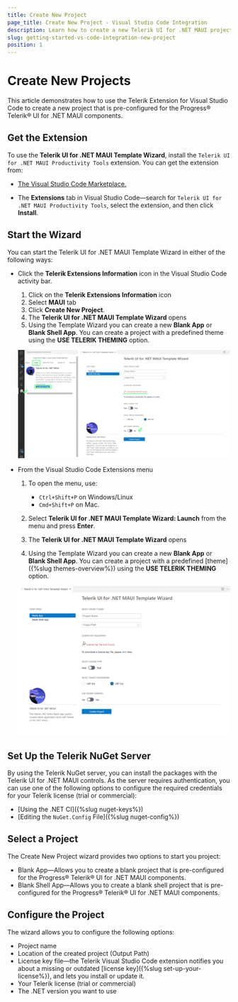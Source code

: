 ```yaml
---
title: Create New Project
page_title: Create New Project - Visual Studio Code Integration
description: Learn how to create a new Telerik UI for .NET MAUI project with our Visual Studio Code Templates.
slug: getting-started-vs-code-integration-new-project
position: 1
---
```


# Create New Projects

This article demonstrates how to use the Telerik Extension for Visual Studio Code to create a new project that is pre-configured for the Progress&reg; Telerik&reg; UI for .NET MAUI components.

## Get the Extension

To use the **Telerik UI for .NET MAUI Template Wizard**, install the `Telerik UI for .NET MAUI Productivity Tools` extension. You can get the extension from:

* <a href="https://marketplace.visualstudio.com/items?itemName=TelerikInc.telerik-maui-productivity-tools" target="_blank">The Visual Studio Code Marketplace.</a>

* The **Extensions** tab in Visual Studio Code&mdash;search for `Telerik UI for .NET MAUI Productivity Tools`, select the extension, and then click **Install**.

## Start the Wizard

You can start the Telerik UI for .NET MAUI Template Wizard in either of the following ways:

* Click the **Telerik Extensions Information** icon in the Visual Studio Code activity bar.

    1. Click on the **Telerik Extensions Information** icon
    1. Select **MAUI** tab
    1. Click **Create New Project**.
    1. The **Telerik UI for .NET MAUI Template Wizard** opens
    1. Using the Template Wizard you can create a new **Blank App** or **Blank Shell App**. You can create a project with a predefined theme using the **USE TELERIK THEMING** option.

    ![Telerik UI for .NET MAUI VS Code Extension](images/telerik-vs-code-extension.png)

* From the Visual Studio Code Extensions menu

    1. To open the menu, use:
        - `Ctrl+Shift+P` on Windows/Linux
        - `Cmd+Shift+P` on Mac.

    1. Select **Telerik UI for .NET MAUI Template Wizard: Launch** from the menu and press **Enter**. 
    1. The **Telerik UI for .NET MAUI Template Wizard** opens
    1. Using the Template Wizard you can create a new **Blank App** or **Blank Shell App**. You can create a project with a predefined [theme]({%slug themes-overview%}) using the **USE TELERIK THEMING** option.

    ![Telerik UI for .NET MAUI VS Code snippets](images/MauiTemplateWizard.gif)

## Set Up the Telerik NuGet Server

By using the Telerik NuGet server, you can install the packages with the Telerik UI for .NET MAUI controls. As the server requires authentication, you can use one of the following options to configure the required credentials for your Telerik license (trial or commercial):

* [Using the .NET CI]({%slug nuget-keys%})
* [Editing the `NuGet.Config` File]({%slug nuget-config%})

## Select a Project

The Create New Project wizard provides two options to start you project:

 -  Blank App&mdash;Allows you to create a blank project that is pre-configured for the Progress® Telerik® UI for .NET MAUI components.
 -  Blank Shell App&mdash;Allows you to create a blank shell project that is pre-configured for the Progress® Telerik® UI for .NET MAUI components.

## Configure the Project

The wizard allows you to configure the following options:

  - Project name
  - Location of the created project (Output Path)
  - License key file&mdash;the Telerik Visual Studio Code extension notifies you about a missing or outdated [license key]({%slug set-up-your-license%}), and lets you install or update it.
  - Your Telerik license (trial or commercial)
  - The .NET version you want to use